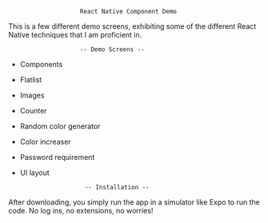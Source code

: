                        React Native Component Demo

This is a few different demo screens, exhibiting some of the different React Native techniques that I am proficient in.


                        -- Demo Screens --

- Components
- Flatlist
- Images
- Counter
- Random color generator
- Color increaser
- Password requirement
- UI layout

                        -- Installation --

After downloading, you simply run the app in a simulator like Expo to run the code. No log ins, no extensions, no worries!